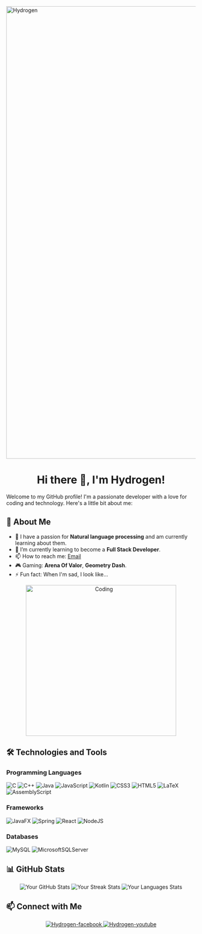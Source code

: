 <a href="https://github.com/xHydr0gen" target="blank" alt="❤️">
  <img src="svg/hydrogen.svg" width="1200" alt="Hydrogen" />
</a>

<h1 align="center">Hi there 👋, I'm Hydrogen!</h1>

Welcome to my GitHub profile! I'm a passionate developer with a love for coding and technology. Here's a little bit about me:

## 🚀 About Me
- 🔭 I have a passion for **Natural language processing** and am currently learning about them.
- 🌱 I’m currently learning to become a **Full Stack Developer**.
- 📫 How to reach me: [Email](mailto:nguyenanhtuan15092003@gmail.com)
- 🎮 Gaming: **Arena Of Valor**, **Geometry Dash**.
- ⚡ Fun fact: When I'm sad, I look like...

<p align="center">
  <img alt="Coding" width="400" src="https://i.pinimg.com/originals/7e/02/d4/7e02d46ace448205435d8c10d66bbceb.gif">
</p>


## 🛠️ Technologies and Tools
### Programming Languages
![C](https://img.shields.io/badge/c-%2300599C.svg?style=for-the-badge&logo=c&logoColor=white) 
![C++](https://img.shields.io/badge/c++-%2300599C.svg?style=for-the-badge&logo=c%2B%2B&logoColor=white) 
![Java](https://img.shields.io/badge/java-%23ED8B00.svg?style=for-the-badge&logo=openjdk&logoColor=white) 
![JavaScript](https://img.shields.io/badge/javascript-%23323330.svg?style=for-the-badge&logo=javascript&logoColor=%23F7DF1E) 
![Kotlin](https://img.shields.io/badge/kotlin-%237F52FF.svg?style=for-the-badge&logo=kotlin&logoColor=white) 
![CSS3](https://img.shields.io/badge/css3-%231572B6.svg?style=for-the-badge&logo=css3&logoColor=white) 
![HTML5](https://img.shields.io/badge/html5-%23E34F26.svg?style=for-the-badge&logo=html5&logoColor=white) 
![LaTeX](https://img.shields.io/badge/latex-%23008080.svg?style=for-the-badge&logo=latex&logoColor=white) 
![AssemblyScript](https://img.shields.io/badge/assembly%20script-%23000000.svg?style=for-the-badge&logo=assemblyscript&logoColor=white)

### Frameworks
![JavaFX](https://img.shields.io/badge/javafx-%23FF0000.svg?style=for-the-badge&logo=javafx&logoColor=white) 
![Spring](https://img.shields.io/badge/spring-%236DB33F.svg?style=for-the-badge&logo=spring&logoColor=white) 
![React](https://img.shields.io/badge/react-%2320232a.svg?style=for-the-badge&logo=react&logoColor=%2361DAFB) 
![NodeJS](https://img.shields.io/badge/node.js-6DA55F?style=for-the-badge&logo=node.js&logoColor=white)

### Databases

![MySQL](https://img.shields.io/badge/mysql-4479A1.svg?style=for-the-badge&logo=mysql&logoColor=white) ![MicrosoftSQLServer](https://img.shields.io/badge/Microsoft%20SQL%20Server-CC2927?style=for-the-badge&logo=microsoft%20sql%20server&logoColor=white)

## 📊 GitHub Stats
<div align="center">

 ![Your GitHub Stats](https://github-readme-stats.vercel.app/api?username=xHydr0gen&show_icons=true&count_private=true&hide=prs&theme=radical)
 ![Your Streak Stats](https://github-readme-streak-stats.herokuapp.com/?user=xHydrogen&theme=radical)
 ![Your Languages Stats](https://github-readme-stats.vercel.app/api/top-langs/?username=xHydr0gen&theme=radical&hide_border=false&include_all_commits=false&count_private=false&layout=compact)

</div>

## 📫 Connect with Me

<!-- https://icons8.com -->
<div align="center">
    <a href="https://www.facebook.com/profile.php?id=100064820711777" target="blank">
    <img src="https://img.icons8.com/bubbles/100/000000/facebook-new.png" alt="Hydrogen-facebook" />
  </a>
  <a href="https://www.youtube.com/@anhtuannguyen4981" target="blank">
    <img src="https://img.icons8.com/bubbles/100/000000/youtube-squared.png" alt="Hydrogen-youtube" />
  </a>






